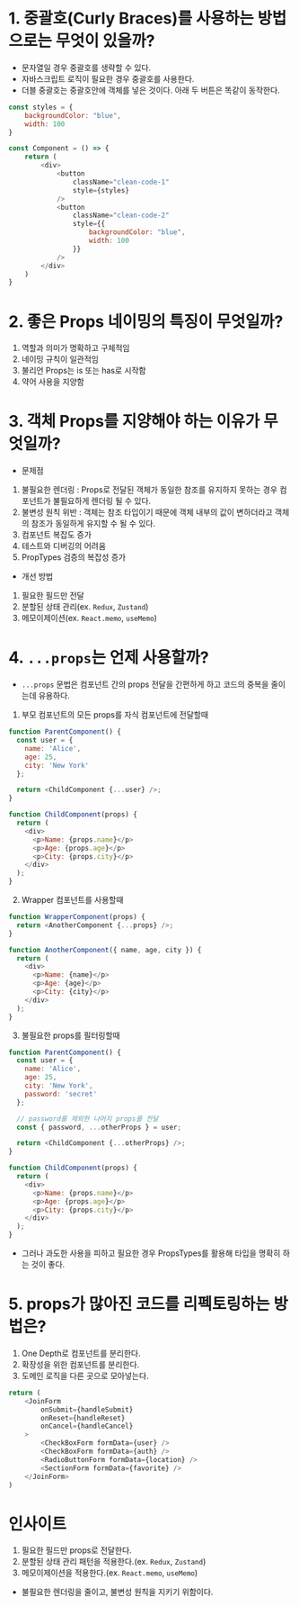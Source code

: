 # 1. 중괄호(Curly Braces)를 사용하는 방법으로는 무엇이 있을까?

- 문자열일 경우 중괄호를 생략할 수 있다.
- 자바스크립트 로직이 필요한 경우 중괄호를 사용한다.
- 더블 중괄호는 중괄호안에 객체를 넣은 것이다. 아래 두 버튼은 똑같이 동작한다.

```js
const styles = {
    backgroundColor: "blue",
    width: 100
}

const Component = () => {
    return (
        <div>
            <button
                className="clean-code-1"
                style={styles}
            />
            <button
                className="clean-code-2"
                style={{
                    backgroundColor: "blue",
                    width: 100
                }}
            />
        </div>
    )
}
```

# 2. 좋은 Props 네이밍의 특징이 무엇일까?

1. 역할과 의미가 명확하고 구체적임
2. 네이밍 규칙이 일관적임
3. 불리언 Props는 is 또는 has로 시작함
4. 약어 사용을 지양함

# 3. 객체 Props를 지양해야 하는 이유가 무엇일까?

- 문제점
1. 불필요한 렌더링 : Props로 전달된 객체가 동일한 참조를 유지하지 못하는 경우 컴포넌트가 불필요하게 렌더링 될 수 있다.
2. 불변성 원칙 위반 : 객체는 참조 타입이기 때문에 객체 내부의 값이 변하더라고 객체의 참조가 동일하게 유지할 수 될 수 있다.
3. 컴포넌트 복잡도 증가
4. 테스트와 디버깅의 어려움
5. PropTypes 검증의 복잡성 증가

- 개선 방법
1. 필요한 필드만 전달
2. 분할된 상태 관리(ex. `Redux`, `Zustand`)
3. 메모이제이션(ex. `React.memo`, `useMemo`)


# 4. `...props`는 언제 사용할까?

- `...props` 문법은 컴포넌트 간의 props 전달을 간편하게 하고 코드의 중복을 줄이는데 유용하다.

1. 부모 컴포넌트의 모든 props를 자식 컴포넌트에 전달할때

```js
function ParentComponent() {
  const user = {
    name: 'Alice',
    age: 25,
    city: 'New York'
  };

  return <ChildComponent {...user} />;
}

function ChildComponent(props) {
  return (
    <div>
      <p>Name: {props.name}</p>
      <p>Age: {props.age}</p>
      <p>City: {props.city}</p>
    </div>
  );
}

```

2. Wrapper 컴포넌트를 사용할때

```js
function WrapperComponent(props) {
  return <AnotherComponent {...props} />;
}

function AnotherComponent({ name, age, city }) {
  return (
    <div>
      <p>Name: {name}</p>
      <p>Age: {age}</p>
      <p>City: {city}</p>
    </div>
  );
}

```

3. 불필요한 props를 필터링할때

```js
function ParentComponent() {
  const user = {
    name: 'Alice',
    age: 25,
    city: 'New York',
    password: 'secret'
  };

  // password를 제외한 나머지 props를 전달
  const { password, ...otherProps } = user;

  return <ChildComponent {...otherProps} />;
}

function ChildComponent(props) {
  return (
    <div>
      <p>Name: {props.name}</p>
      <p>Age: {props.age}</p>
      <p>City: {props.city}</p>
    </div>
  );
}
```

- 그러나 과도한 사용을 피하고 필요한 경우 PropsTypes를 활용해 타입을 명확히 하는 것이 좋다.

# 5. props가 많아진 코드를 리펙토링하는 방법은?

1. One Depth로 컴포넌트를 분리한다.
2. 확장성을 위한 컴포넌트를 분리한다.
3. 도메인 로직을 다른 곳으로 모아넣는다.

```js
return (
    <JoinForm 
        onSubmit={handleSubmit}
        onReset={handleReset}
        onCancel={handleCancel}
    >
        <CheckBoxForm formData={user} />
        <CheckBoxForm formData={auth} />
        <RadioButtonForm formData={location} />
        <SectionForm formData={favorite} />
    </JoinForm>
)
```

# 인사이트

1. 필요한 필드만 props로 전달한다.
2. 분할된 상태 관리 패턴을 적용한다.(ex. `Redux`, `Zustand`)
3. 메모이제이션을 적용한다.(ex. `React.memo`, `useMemo`)

- 불필요한 렌더링을 줄이고, 불변성 원칙을 지키기 위함이다.